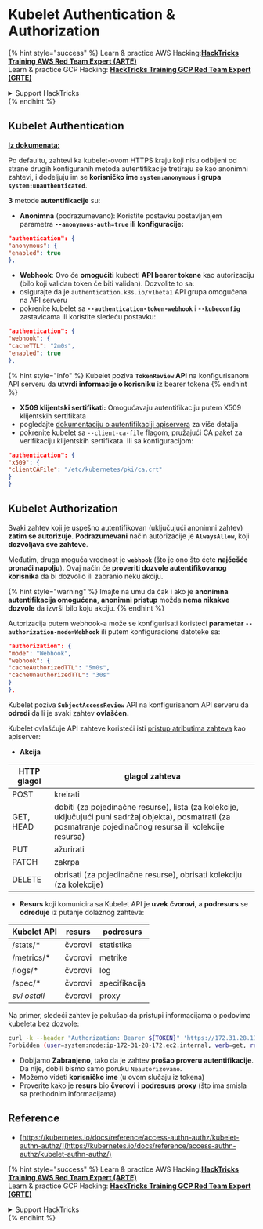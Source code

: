 # Kubelet Authentication & Authorization

{% hint style="success" %}
Learn & practice AWS Hacking:<img src="../../../.gitbook/assets/image (1) (1) (1).png" alt="" data-size="line">[**HackTricks Training AWS Red Team Expert (ARTE)**](https://training.hacktricks.xyz/courses/arte)<img src="../../../.gitbook/assets/image (1) (1) (1).png" alt="" data-size="line">\
Learn & practice GCP Hacking: <img src="../../../.gitbook/assets/image (2).png" alt="" data-size="line">[**HackTricks Training GCP Red Team Expert (GRTE)**<img src="../../../.gitbook/assets/image (2).png" alt="" data-size="line">](https://training.hacktricks.xyz/courses/grte)

<details>

<summary>Support HackTricks</summary>

* Check the [**subscription plans**](https://github.com/sponsors/carlospolop)!
* **Join the** 💬 [**Discord group**](https://discord.gg/hRep4RUj7f) or the [**telegram group**](https://t.me/peass) or **follow** us on **Twitter** 🐦 [**@hacktricks\_live**](https://twitter.com/hacktricks_live)**.**
* **Share hacking tricks by submitting PRs to the** [**HackTricks**](https://github.com/carlospolop/hacktricks) and [**HackTricks Cloud**](https://github.com/carlospolop/hacktricks-cloud) github repos.

</details>
{% endhint %}

## Kubelet Authentication <a href="#kubelet-authentication" id="kubelet-authentication"></a>

[**Iz dokumenata:**](https://kubernetes.io/docs/reference/access-authn-authz/kubelet-authn-authz/)

Po defaultu, zahtevi ka kubelet-ovom HTTPS kraju koji nisu odbijeni od strane drugih konfiguranih metoda autentifikacije tretiraju se kao anonimni zahtevi, i dodeljuju im se **korisničko ime `system:anonymous`** i **grupa `system:unauthenticated`**.

**3** metode **autentifikacije** su:

* **Anonimna** (podrazumevano): Koristite postavku postavljanjem parametra **`--anonymous-auth=true` ili konfiguracije:**
```json
"authentication": {
"anonymous": {
"enabled": true
},
```
* **Webhook**: Ovo će **omogućiti** kubectl **API bearer tokene** kao autorizaciju (bilo koji validan token će biti validan). Dozvolite to sa:
* osigurajte da je `authentication.k8s.io/v1beta1` API grupa omogućena na API serveru
* pokrenite kubelet sa **`--authentication-token-webhook`** i **`--kubeconfig`** zastavicama ili koristite sledeću postavku:
```json
"authentication": {
"webhook": {
"cacheTTL": "2m0s",
"enabled": true
},
```
{% hint style="info" %}
Kubelet poziva **`TokenReview` API** na konfigurisanom API serveru da **utvrdi informacije o korisniku** iz bearer tokena
{% endhint %}

* **X509 klijentski sertifikati:** Omogućavaju autentifikaciju putem X509 klijentskih sertifikata
* pogledajte [dokumentaciju o autentifikaciji apiservera](https://kubernetes.io/docs/reference/access-authn-authz/authentication/#x509-client-certs) za više detalja
* pokrenite kubelet sa `--client-ca-file` flagom, pružajući CA paket za verifikaciju klijentskih sertifikata. Ili sa konfiguracijom:
```json
"authentication": {
"x509": {
"clientCAFile": "/etc/kubernetes/pki/ca.crt"
}
}
```
## Kubelet Authorization <a href="#kubelet-authentication" id="kubelet-authentication"></a>

Svaki zahtev koji je uspešno autentifikovan (uključujući anonimni zahtev) **zatim se autorizuje**. **Podrazumevani** način autorizacije je **`AlwaysAllow`**, koji **dozvoljava sve zahteve**.

Međutim, druga moguća vrednost je **`webhook`** (što je ono što ćete **najčešće pronaći napolju**). Ovaj način će **proveriti dozvole autentifikovanog korisnika** da bi dozvolio ili zabranio neku akciju.

{% hint style="warning" %}
Imajte na umu da čak i ako je **anonimna autentifikacija omogućena**, **anonimni pristup** možda **nema nikakve dozvole** da izvrši bilo koju akciju.
{% endhint %}

Autorizacija putem webhook-a može se konfigurisati koristeći **parametar `--authorization-mode=Webhook`** ili putem konfiguracione datoteke sa:
```json
"authorization": {
"mode": "Webhook",
"webhook": {
"cacheAuthorizedTTL": "5m0s",
"cacheUnauthorizedTTL": "30s"
}
},
```
Kubelet poziva **`SubjectAccessReview`** API na konfigurisanom API serveru da **odredi** da li je svaki zahtev **ovlašćen.**

Kubelet ovlašćuje API zahteve koristeći isti [pristup atributima zahteva](https://kubernetes.io/docs/reference/access-authn-authz/authorization/#review-your-request-attributes) kao apiserver:

* **Akcija**

| HTTP glagol | glagol zahteva                                                                                                                                                  |
| ----------- | ------------------------------------------------------------------------------------------------------------------------------------------------------------- |
| POST        | kreirati                                                                                                                                                        |
| GET, HEAD   | dobiti (za pojedinačne resurse), lista (za kolekcije, uključujući puni sadržaj objekta), posmatrati (za posmatranje pojedinačnog resursa ili kolekcije resursa) |
| PUT         | ažurirati                                                                                                                                                      |
| PATCH       | zakrpa                                                                                                                                                         |
| DELETE      | obrisati (za pojedinačne resurse), obrisati kolekciju (za kolekcije)                                                                                         |

* **Resurs** koji komunicira sa Kubelet API je **uvek** **čvorovi**, a **podresurs** se **određuje** iz putanje dolaznog zahteva:

| Kubelet API  | resurs | podresurs |
| ------------ | ------ | --------- |
| /stats/\*    | čvorovi | statistika |
| /metrics/\*  | čvorovi | metrike   |
| /logs/\*     | čvorovi | log       |
| /spec/\*     | čvorovi | specifikacija |
| _svi ostali_ | čvorovi | proxy     |

Na primer, sledeći zahtev je pokušao da pristupi informacijama o podovima kubeleta bez dozvole:
```bash
curl -k --header "Authorization: Bearer ${TOKEN}" 'https://172.31.28.172:10250/pods'
Forbidden (user=system:node:ip-172-31-28-172.ec2.internal, verb=get, resource=nodes, subresource=proxy)
```
* Dobijamo **Zabranjeno**, tako da je zahtev **prošao proveru autentifikacije**. Da nije, dobili bismo samo poruku `Neautorizovano`.
* Možemo videti **korisničko ime** (u ovom slučaju iz tokena)
* Proverite kako je **resurs** bio **čvorovi** i **podresurs** **proxy** (što ima smisla sa prethodnim informacijama)

## Reference

* [https://kubernetes.io/docs/reference/access-authn-authz/kubelet-authn-authz/](https://kubernetes.io/docs/reference/access-authn-authz/kubelet-authn-authz/)

{% hint style="success" %}
Learn & practice AWS Hacking:<img src="../../../.gitbook/assets/image (1) (1) (1).png" alt="" data-size="line">[**HackTricks Training AWS Red Team Expert (ARTE)**](https://training.hacktricks.xyz/courses/arte)<img src="../../../.gitbook/assets/image (1) (1) (1).png" alt="" data-size="line">\
Learn & practice GCP Hacking: <img src="../../../.gitbook/assets/image (2).png" alt="" data-size="line">[**HackTricks Training GCP Red Team Expert (GRTE)**<img src="../../../.gitbook/assets/image (2).png" alt="" data-size="line">](https://training.hacktricks.xyz/courses/grte)

<details>

<summary>Support HackTricks</summary>

* Check the [**subscription plans**](https://github.com/sponsors/carlospolop)!
* **Join the** 💬 [**Discord group**](https://discord.gg/hRep4RUj7f) or the [**telegram group**](https://t.me/peass) or **follow** us on **Twitter** 🐦 [**@hacktricks\_live**](https://twitter.com/hacktricks_live)**.**
* **Share hacking tricks by submitting PRs to the** [**HackTricks**](https://github.com/carlospolop/hacktricks) and [**HackTricks Cloud**](https://github.com/carlospolop/hacktricks-cloud) github repos.

</details>
{% endhint %}
